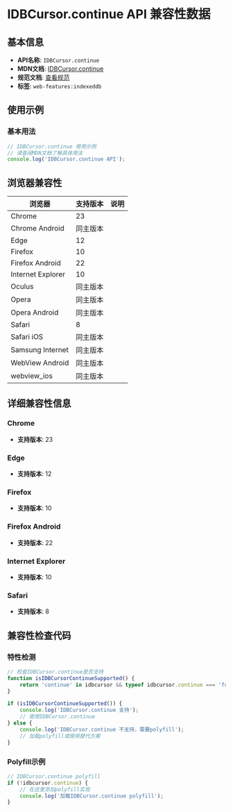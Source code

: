 # IDBCursor.continue API 兼容性数据

## 基本信息

- **API名称**: `IDBCursor.continue`
- **MDN文档**: [IDBCursor.continue](https://developer.mozilla.org/docs/Web/API/IDBCursor/continue)
- **规范文档**: [查看规范](https://w3c.github.io/IndexedDB/#ref-for-dom-idbcursor-continue①)
- **标签**: `web-features:indexeddb`

## 使用示例

### 基本用法

```javascript
// IDBCursor.continue 使用示例
// 请查阅MDN文档了解具体用法
console.log('IDBCursor.continue API');
```

## 浏览器兼容性

| 浏览器 | 支持版本 | 说明 |
|--------|----------|------|
| Chrome | 23 |  |
| Chrome Android | 同主版本 |  |
| Edge | 12 |  |
| Firefox | 10 |  |
| Firefox Android | 22 |  |
| Internet Explorer | 10 |  |
| Oculus | 同主版本 |  |
| Opera | 同主版本 |  |
| Opera Android | 同主版本 |  |
| Safari | 8 |  |
| Safari iOS | 同主版本 |  |
| Samsung Internet | 同主版本 |  |
| WebView Android | 同主版本 |  |
| webview_ios | 同主版本 |  |

## 详细兼容性信息

### Chrome

- **支持版本**: 23

### Edge

- **支持版本**: 12

### Firefox

- **支持版本**: 10

### Firefox Android

- **支持版本**: 22

### Internet Explorer

- **支持版本**: 10

### Safari

- **支持版本**: 8

## 兼容性检查代码

### 特性检测

```javascript
// 检查IDBCursor.continue是否支持
function isIDBCursorContinueSupported() {
    return 'continue' in idbcursor && typeof idbcursor.continue === 'function';
}

if (isIDBCursorContinueSupported()) {
    console.log('IDBCursor.continue 支持');
    // 使用IDBCursor.continue
} else {
    console.log('IDBCursor.continue 不支持，需要polyfill');
    // 加载polyfill或使用替代方案
}
```

### Polyfill示例

```javascript
// IDBCursor.continue polyfill
if (!idbcursor.continue) {
    // 在这里添加polyfill实现
    console.log('加载IDBCursor.continue polyfill');
}
```

